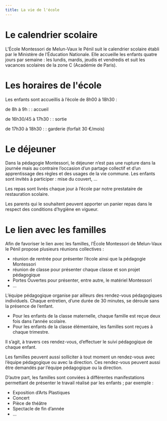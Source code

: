 ```yaml
---
title: La vie de l'école
---
```


# Le calendrier scolaire

L’École Montessori de Melun-Vaux le Pénil suit le calendrier scolaire établi par le Ministère de l’Éducation Nationale. Elle accueille les enfants quatre jours par semaine : les lundis, mardis, jeudis et vendredis et suit les vacances scolaires de la zone C (Académie de Paris).

# Les horaires de l'école

Les enfants sont accueillis à l’école de 8h00 à 18h30 :

de 8h à 9h :
: accueil

de 16h30/45 à 17h30 :
: sortie

de 17h30 à 18h30 :
: garderie (forfait 30 €/mois)

# Le déjeuner

Dans la pédagogie Montessori, le déjeuner n’est pas une rupture dans la journée mais au contraire l’occasion d’un partage collectif et d’un apprentissage des règles et des usages de la vie commune. Les enfants sont invités à participer : mise du couvert, ...

Les repas sont livrés chaque jour à l’école par notre prestataire de restauration scolaire.

Les parents qui le souhaitent peuvent apporter un panier repas dans le respect des  conditions d’hygiène en vigueur. 

# Le lien avec les familles

Afin de favoriser le lien avec les familles, l’École Montessori de Melun-Vaux le Pénil propose plusieurs réunions collectives :
- réunion de rentrée pour présenter l’école ainsi que la pédagogie Montessori
- réunion de classe pour présenter chaque classe et son projet pédagogique
- Portes Ouvertes pour présenter, entre autre,  le matériel Montessori
- …

L’équipe pédagogique organise par ailleurs des rendez-vous pédagogiques individuels. Chaque entretien, d’une durée de 30 minutes, se déroule sans la présence de l’enfant.

- Pour les enfants de la classe maternelle, chaque famille est reçue deux fois dans l’année scolaire.
- Pour les enfants de la classe élémentaire, les familles sont reçues à chaque trimestre.

Il s’agit, à travers ces rendez-vous, d’effectuer  le suivi pédagogique de chaque enfant.

Les familles peuvent aussi solliciter à tout moment un rendez-vous avec l’équipe pédagogique ou avec la direction. Ces rendez-vous peuvent aussi être demandés par l’équipe pédagogique ou la direction.

D’autre part, les familles sont conviées à différentes manifestations permettant de présenter le travail réalisé par les enfants ; par exemple :
- Exposition d’Arts Plastiques
- Concert
- Pièce de théâtre
- Spectacle de fin d’année
- …
